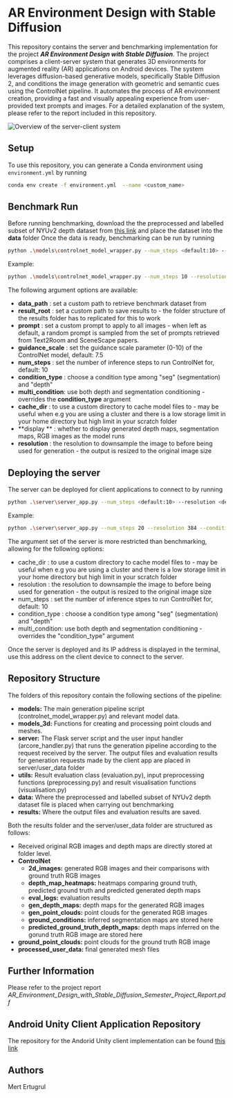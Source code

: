 # AR Environment Design with Stable Diffusion

This repository contains the server and benchmarking implementation for the project **_AR Environment Design with Stable Diffusion_**. The project comprises a client-server system that generates 3D environments for augmented reality (AR) applications on Android devices. The system leverages diffusion-based generative models, specifically Stable Diffusion 2, and conditions the image generation with geometric and semantic cues using the ControlNet pipeline. It automates the process of AR environment creation, providing a fast and visually appealing experience from user-provided text prompts and images. For a detailed explanation of the system, please refer to the report included in this repository.


![Overview of the server-client system](System_Diagram.png)


## Setup
To use this repository, you can generate a Conda environment using `environment.yml` by running
```sh
conda env create -f environment.yml  --name <custom_name>
```

## Benchmark Run
Before running benchmarking, download the the preprocessed and labelled subset of NYUv2 depth dataset from [this link](http://horatio.cs.nyu.edu/mit/silberman/nyu_depth_v2/nyu_depth_v2_labeled.mat) and place the dataset into the **data** folder
Once the data is ready, benchmarking can be run by running
```sh
python .\models\controlnet_model_wrapper.py --num_steps <default:10> --resolution <default:512> --condition_type <default:depth, options: depth, seg> --multi_condition <defalt: False>
```
Example:
```sh
python .\models\controlnet_model_wrapper.py --num_steps 10 --resolution 512 --condition_type seg
```

The following argument options are available:
- **data_path**      : set a custom path to retrieve benchmark dataset from
- **result_root**    : set a custom path to save results to - the folder structure of the results folder has to replicated for this to work 
- **prompt**         : set a custom prompt to apply to all images - when left as default, a random prompt is sampled from the set of prompts retrieved from Text2Room and SceneScape papers.
- **guidance_scale** : set the guidance scale parameter (0-10) of the ControlNet model, default: 7.5
- **num_steps**      : set the number of inference steps to run ControlNet for, default: 10
- **condition_type** : choose a condition type among "seg" (segmentation) and "depth" 
- **multi_condition**: use both depth and segmentation conditioning - overrides the **condition_type** argument
- **cache_dir**      : to use a custom directory to cache model files to - may be useful when e.g you are using a cluster and there is a low storage limit in your home directory but high limit in your scratch folder
- **display **       : whether to display generated depth maps, segmentation maps, RGB images as the model runs
- **resolution**     : the resolution to downsample the image to before being used for generation - the output is resized to the original image size


## Deploying the server
The server can be deployed for client applications to connect to by running
```sh
python .\server\server_app.py --num_steps <default:10> --resolution <default:512> --condition_type <default:depth, options: depth, seg>
```
Example:
```sh
python .\server\server_app.py --num_steps 20 --resolution 384 --condition_type seg
```

The argument set of the server is more restricted than benchmarking, allowing for the following options:
- cache_dir      : to use a custom directory to cache model files to - may be useful when e.g you are using a cluster and there is a low storage limit in your home directory but high limit in your scratch folder
- resolution     : the resolution to downsample the image to before being used for generation - the output is resized to the original image size
- num_steps      : set the number of inference stpes to run ControlNet for, default: 10
- condition_type : choose a condition type among "seg" (segmentation) and "depth" 
- multi_condition: use both depth and segmentation conditioning - overrides the "condition_type" argument

Once the server is deployed and its IP address is displayed in the terminal, use this address on the client device to connect to the server.

## Repository Structure
The folders of this repository contain the following sections of the pipeline:
- **models:** The main generation pipeline script (controlnet_model_wrapper.py) and relevant model data.
- **models_3d:** Functions for creating and processing point clouds and meshes.
- **server:** The Flask server script and the user input handler (arcore_handler.py) that runs the generation pipeline according to the request received by the server.
The output files and evaluation results for generation requests made by the client app are placed in server/user_data folder
- **utils:** Result evaluation class (evaluation.py), input preprocessing functions (preprocessing.py) and result visualisation functions (visualisation.py)
- **data:** Where the preprocessed and labelled subset of NYUv2 depth dataset file is placed when carrying out benchmarking
- **results:** Where the output files and evaluation results are saved.

Both the results folder and the server/user_data folder are structured as follows:
- Received original RGB images and depth maps are directly stored at folder level.
- **ControlNet**
    - **2d_images:** generated RGB images and their comparisons with ground truth RGB images
    - **depth_map_heatmaps:** heatmaps comparing ground truth, predicted ground truth and predicted generated depth maps
    - **eval_logs:** evaluation results
    - **gen_depth_maps:** depth maps for the generated RGB images
    - **gen_point_clouds:** point clouds for the generated RGB images
    - **ground_conditions:** inferred segmentation maps are stored here
    - **predicted_ground_truth_depth_maps:** depth maps inferred on the gorund truth RGB image are stored here
- **ground_point_clouds:** point clouds for the ground truth RGB image 
- **processed_user_data:** final generated mesh files

## Further Information
Please refer to the project report _AR_Environment_Design_with_Stable_Diffusion_Semester_Project_Report.pdf_

## Android Unity Client Application Repository
The repository for the Andorid Unity client implementation can be found [this link](https://github.com/Ertugrulmert/AR_Stable_Diffusion_Unity_Client/tree/master) 

## Authors
Mert Ertugrul 
